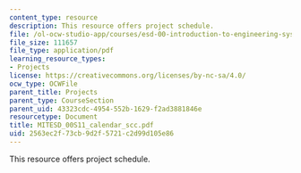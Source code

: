 ```yaml
---
content_type: resource
description: This resource offers project schedule.
file: /ol-ocw-studio-app/courses/esd-00-introduction-to-engineering-systems-spring-2011/2563ec2f73cb9d2f5721c2d99d105e86_MITESD_00S11_calendar_scc.pdf
file_size: 111657
file_type: application/pdf
learning_resource_types:
- Projects
license: https://creativecommons.org/licenses/by-nc-sa/4.0/
ocw_type: OCWFile
parent_title: Projects
parent_type: CourseSection
parent_uid: 43323cdc-4954-552b-1629-f2ad3881846e
resourcetype: Document
title: MITESD_00S11_calendar_scc.pdf
uid: 2563ec2f-73cb-9d2f-5721-c2d99d105e86
---
```

This resource offers project schedule.